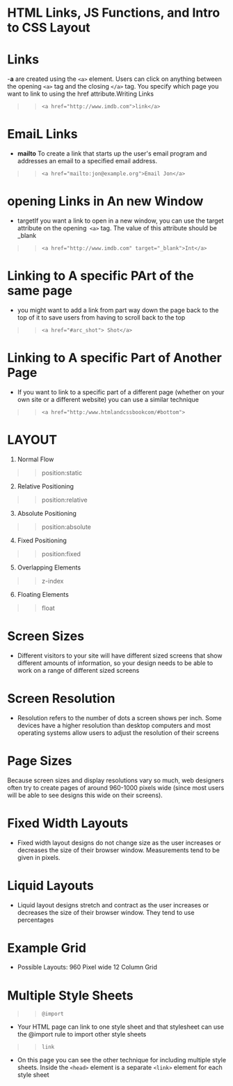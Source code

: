 # HTML Links, JS Functions, and Intro to CSS Layout

# Links
-**a**  are created using the `<a>` element. Users can click on anything between the opening `<a>` tag and the closing `</a>` tag. You specify which page you want to link to using the href attribute.Writing Links

>>`<a href="http://www.imdb.com">link</a>`


# EmaiL Links
- **mailto** To create a link that starts up the user's email program and addresses an email to a specified email address.

>>`<a href="mailto:jon@example.org">Email Jon</a>`

# opening Links in An  new Window
- targetIf you want a link to open in a new window, you can use the target attribute on the opening` <a>`  tag. The value of this attribute should be _blank
>> `<a href="http://www.imdb.com" target="_blank">Int</a>`

# Linking to A specific PArt of the same page

- you might want to add a link from part way down the page back to the top of it to save users from having to scroll back to the top

>> `<a href="#arc_shot"> Shot</a>`

# Linking to A specific Part of Another Page
- If you want to link to a specific part of a different page (whether on your own site or a different website) you can use a similar technique

>> `<a href="http:/www.htmlandcssbookcom/#bottom">`


# LAYOUT 

1. Normal Flow
>> position:static

2. Relative Positioning
>> position:relative

3. Absolute Positioning
>> position:absolute

4. Fixed Positioning
>>  position:fixed

5. Overlapping Elements
>> z-index

6. Floating Elements
>> float 


# Screen Sizes

- Different visitors to your site will have different sized screens that show
different amounts of information, so your design needs to be able to
work on a range of different sized screens

# Screen Resolution
- Resolution refers to the number of dots a screen shows per inch. Some
devices have a higher resolution than desktop computers and most
operating systems allow users to adjust the resolution of their screens

# Page Sizes
 Because screen sizes and display resolutions vary so much, web
designers often try to create pages of around 960-1000 pixels wide
(since most users will be able to see designs this wide on their screens).

# Fixed Width Layouts
- Fixed width layout
designs do not
change size as the
user increases
or decreases
the size of their
browser window.
Measurements tend
to be given in pixels.


# Liquid Layouts
- Liquid layout designs
stretch and contract
as the user increases
or decreases the
size of their browser
window. They tend to
use percentages



# Example Grid
- Possible Layouts:
960 Pixel wide
12 Column Grid

# Multiple Style Sheets
>> `@import`
-  Your HTML page can link
to one style sheet and that
stylesheet can use the @import
rule to import other style sheets

>> `link`
- On this page you can see the
other technique for including
multiple style sheets. Inside the
`<head>` element is a separate
`<link>` element for each style
sheet